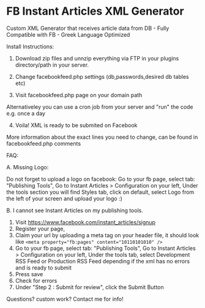 # FB Instant Articles XML Generator
 Custom XML Generator that receives article data from DB - Fully Compatible with FB - Greek Language Optimized

 Install Instructions:
1. Download zip files and unnzip everything  via FTP in your plugins directory/path in your server.
 
2. Change facebookfeed.php settings (db,passwords,desired db tables etc)

3. Visit facebookfeed.php page on your domain path

Alternativeley you can use a cron job from your server and "run" the code  e.g. once a day

4. Voila! XML is ready to be submited on Facebook

More information about the exact lines you need to change, can be found in facebookfeed.php comments
 
 FAQ:
 
 A. Missing Logo: 
 
 Do not forget to upload a logo on facebook:
Go to your fb page, select tab: "Publishing Tools",
Go to Instant Articles > Configuration on your left,
 Under the tools section you will find Styles tab,  click on default,
 select Logo from the left of your screen and upload your logo :)
 
 B. I cannot see Instant Articles on my publishing tools.
 1. Visit https://www.facebook.com/instant_articles/signup
 2. Register your page,
 3. Claim your url by uploading a meta tag on your  header file,
 it should look like ```<meta property="fb:pages" content="10110101010" />```
 4. Go to your fb page, select tab: "Publishing Tools",
Go to Instant Articles > Configuration on your left,
Under the tools tab, select Development RSS Feed or Production RSS Feed depending if the xml has no errors and is ready to submit
5. Press save
6. Check for errors
7. Under "Step 2 : Submit for review", click the Submit Button
 
 
 Questions? custom work?
 Contact me for info!
 